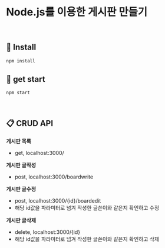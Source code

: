 
# Node.js를 이용한 게시판 만들기
<br>

## 📎 Install
```swift
npm install
```

## 📎 get start
```swift
npm start
```
<br>

## 📋 CRUD API
**게시판 목록**<br>
  * get, localhost:3000/


**게시판 글작성**<br>
  * post, localhost:3000/boardwrite


**게시판 글수정**<br>
  * post, localhost:3000/{id}/boardedit
  * 해당 id값을 파라미터로 넘겨 작성한 글쓴이와 같은지 확인하고 수정


**게시판 글삭제**<br>
  * delete, localhost:3000/{id}
  * 해당 id값을 파라미터로 넘겨 작성한 글쓴이와 같은지 확인하고 삭제

